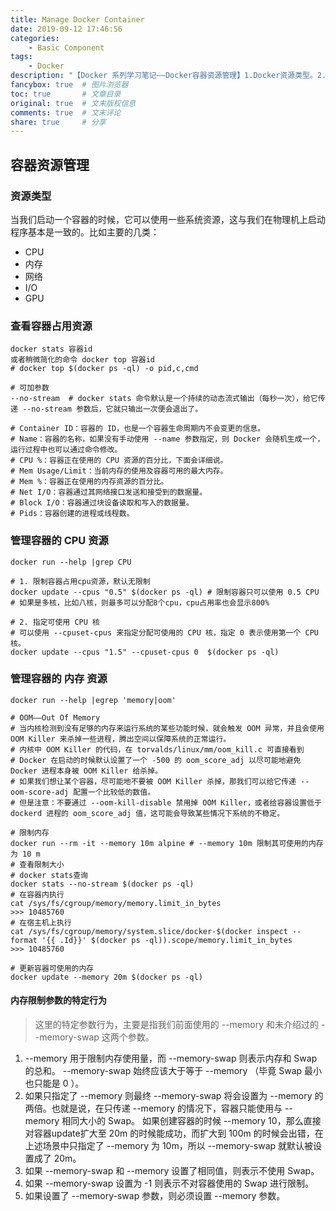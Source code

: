 ```yaml
---
title: Manage Docker Container
date: 2019-09-12 17:46:56
categories:
    - Basic Component
tags:
    - Docker
description: "【Docker 系列学习笔记——Docker容器资源管理】1.Docker资源类型。2.如何查看容器占用资源多少。3.如何管理CPU资源。4.如何管理内存资源"
fancybox: true  # 图片浏览器
toc: true       # 文章目录
original: true  # 文末版权信息 
comments: true  # 文末评论
share: true     # 分享
---
```



## 容器资源管理
### 资源类型
当我们启动一个容器的时候，它可以使用一些系统资源，这与我们在物理机上启动程序基本是一致的。比如主要的几类：
* CPU
* 内存
* 网络
* I/O
* GPU
### 查看容器占用资源
```
docker stats 容器id
或者稍微简化的命令 docker top 容器id
# docker top $(docker ps -ql) -o pid,c,cmd  

# 可加参数
--no-stream  # docker stats 命令默认是一个持续的动态流式输出（每秒一次），给它传递 --no-stream 参数后，它就只输出一次便会退出了。

# Container ID：容器的 ID，也是一个容器生命周期内不会变更的信息。
# Name：容器的名称，如果没有手动使用 --name 参数指定，则 Docker 会随机生成一个，运行过程中也可以通过命令修改。
# CPU %：容器正在使用的 CPU 资源的百分比，下面会详细说。
# Mem Usage/Limit：当前内存的使用及容器可用的最大内存。
# Mem %：容器正在使用的内存资源的百分比。
# Net I/O：容器通过其网络接口发送和接受到的数据量。
# Block I/O：容器通过块设备读取和写入的数据量。
# Pids：容器创建的进程或线程数。
```
### 管理容器的 CPU 资源
```
docker run --help |grep CPU

# 1. 限制容器占用cpu资源，默认无限制
docker update --cpus "0.5" $(docker ps -ql) # 限制容器只可以使用 0.5 CPU
# 如果是多核，比如八核，则最多可以分配8个cpu，cpu占用率也会显示800%

# 2. 指定可使用 CPU 核
# 可以使用 --cpuset-cpus 来指定分配可使用的 CPU 核，指定 0 表示使用第一个 CPU 核。
docker update --cpus "1.5" --cpuset-cpus 0  $(docker ps -ql)
```
### 管理容器的 内存 资源
```
docker run --help |egrep 'memory|oom'

# OOM——Out Of Memory
# 当内核检测到没有足够的内存来运行系统的某些功能时候，就会触发 OOM 异常，并且会使用 OOM Killer 来杀掉一些进程，腾出空间以保障系统的正常运行。
# 内核中 OOM Killer 的代码，在 torvalds/linux/mm/oom_kill.c 可直接看到
# Docker 在启动的时候默认设置了一个 -500 的 oom_score_adj 以尽可能地避免 Docker 进程本身被 OOM Killer 给杀掉。
# 如果我们想让某个容器，尽可能地不要被 OOM Killer 杀掉，那我们可以给它传递 --oom-score-adj 配置一个比较低的数值。
# 但是注意：不要通过 --oom-kill-disable 禁用掉 OOM Killer，或者给容器设置低于 dockerd 进程的 oom_score_adj 值，这可能会导致某些情况下系统的不稳定。

# 限制内存
docker run --rm -it --memory 10m alpine # --memory 10m 限制其可使用的内存为 10 m
# 查看限制大小
# docker stats查询
docker stats --no-stream $(docker ps -ql)
# 在容器内执行
cat /sys/fs/cgroup/memory/memory.limit_in_bytes 
>>> 10485760
# 在宿主机上执行
cat /sys/fs/cgroup/memory/system.slice/docker-$(docker inspect --format '{{ .Id}}' $(docker ps -ql)).scope/memory.limit_in_bytes
>>> 10485760

# 更新容器可使用的内存
docker update --memory 20m $(docker ps -ql)
```
#### 内存限制参数的特定行为
> 这里的特定参数行为，主要是指我们前面使用的 --memory 和未介绍过的 --memory-swap 这两个参数。

1. --memory 用于限制内存使用量，而 --memory-swap 则表示内存和 Swap 的总和。
--memory-swap 始终应该大于等于 --memory （毕竟 Swap 最小也只能是 0 ）。
2. 如果只指定了 --memory 则最终 --memory-swap 将会设置为 --memory 的两倍。也就是说，在只传递 --memory 的情况下，容器只能使用与 --memory 相同大小的 Swap。
如果创建容器的时候 --memory 10，那么直接对容器update扩大至 20m 的时候能成功，而扩大到 100m 的时候会出错，在上述场景中只指定了 --memory 为 10m，所以 --memory-swap 就默认被设置成了 20m。
3. 如果 --memory-swap 和 --memory 设置了相同值，则表示不使用 Swap。
4. 如果 --memory-swap 设置为 -1 则表示不对容器使用的 Swap 进行限制。
5. 如果设置了 --memory-swap 参数，则必须设置 --memory 参数。
